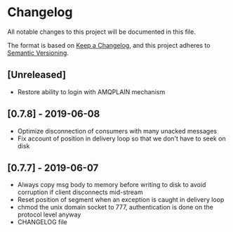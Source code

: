 # Changelog
All notable changes to this project will be documented in this file.

The format is based on [Keep a Changelog](https://keepachangelog.com/en/1.0.0/),
and this project adheres to [Semantic Versioning](https://semver.org/spec/v2.0.0.html).

## [Unreleased]
- Restore ability to login with AMQPLAIN mechanism

## [0.7.8] - 2019-06-08
- Optimize disconnection of consumers with many unacked messages
- Fix account of position in delivery loop so that we don't have to seek on disk

## [0.7.7] - 2019-06-07
- Always copy msg body to memory before writing to disk to avoid corruption if client disconnects mid-stream
- Reset position of segment when an exception is caught in delivery loop
- chmod the unix domain socket to 777, authentication is done on the protocol level anyway
- CHANGELOG file
